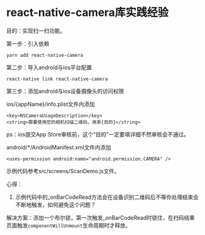 # react-native-camera库实践经验

目的：实现扫一扫功能。

第一步：引入依赖

```
yarn add react-native-camera
```

第二步：导入android与ios平台配置

```
react-native link react-native-camera
```

第三步：添加android与ios设备摄像头的访问权限

ios/{appName}/info.plist文件内添加
```
<key>NSCameraUsageDescription</key>
<string>需要使用您的相机扫描二维码，用来{目的}</string>
```
ps：ios提交App Store审核前，这个“目的”一定要填详细不然审核会不通过。

android/*/AndroidManifest.xml文件内添加
```
<uses-permission android:name="android.permission.CAMERA" />
```

示例代码参考src/screens/ScanDemo.js文件。

心得：

1. 示例代码中的_onBarCodeRead方法会在设备识别二维码后不等你处理结束会不断地触发，如何避免这个问题？

解决方案：添加一个布尔锁，第一次触发_onBarCodeRead时锁住，在扫码结果页面触发`componentWillUnmount`生命周期时才释放。
